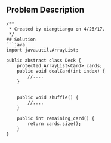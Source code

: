 ## Problem Description
```
/**
 * Created by xiangtiangu on 4/26/17.
 */
## Solution
```java
import java.util.ArrayList;

public abstract class Deck {
    protected ArrayList<Card> cards;
    public void dealCard(int index) {
        //....
    }


    public void shuffle() {
        //....
    }

    public int remaining_card() {
        return cards.size();
    }
}